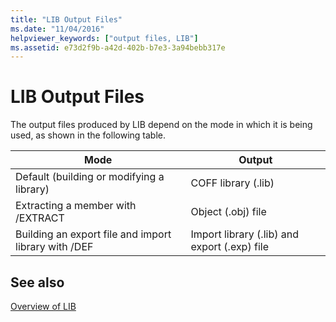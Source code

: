 ```yaml
---
title: "LIB Output Files"
ms.date: "11/04/2016"
helpviewer_keywords: ["output files, LIB"]
ms.assetid: e73d2f9b-a42d-402b-b7e3-3a94bebb317e
---
```

# LIB Output Files

The output files produced by LIB depend on the mode in which it is being used, as shown in the following table.

|Mode|Output|
|----------|------------|
|Default (building or modifying a library)|COFF library (.lib)|
|Extracting a member with /EXTRACT|Object (.obj) file|
|Building an export file and import library with /DEF|Import library (.lib) and export (.exp) file|

## See also

[Overview of LIB](overview-of-lib.md)
